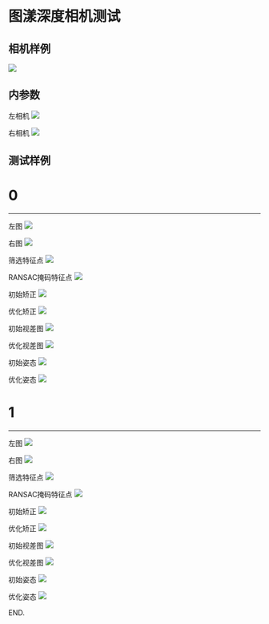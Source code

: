 图漾深度相机测试
================
相机样例
--------
![](./pic/camera0.png)

内参数
------
左相机
![](./pic/K_left.png)

右相机
![](./pic/K_right.png)

测试样例
--------
# 0
---
左图
![](./pic/test0_left.jpg)

右图
![](./pic/test0_right.jpg)

筛选特征点
![](./pic/test0_match.jpg)

RANSAC掩码特征点
![](./pic/test0_ransac_match.jpg)

初始矫正
![](./pic/test0_init_rect.jpg)

优化矫正
![](./pic/test0_opt_rect.jpg)

初始视差图
![](./pic/test0_init_disp.jpg)

优化视差图
![](./pic/test0_opt_disp.jpg)

初始姿态
![](./pic/test0_init_RT.png)

优化姿态
![](./pic/test0_opt_RT.jpg)

# 1
---
左图
![](./pic/test1_left.jpg)

右图
![](./pic/test1_right.jpg)

筛选特征点
![](./pic/test1_match.jpg)

RANSAC掩码特征点
![](./pic/test1_ransac_match.jpg)

初始矫正
![](./pic/test1_init_rect.jpg)

优化矫正
![](./pic/test1_opt_rect.jpg)

初始视差图
![](./pic/test1_init_disp.jpg)

优化视差图
![](./pic/test1_opt_disp.jpg)

初始姿态
![](./pic/test1_init_RT.jpg)

优化姿态
![](./pic/test1_opt_RT.jpg)

END.